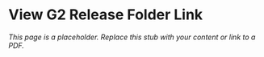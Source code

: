 #    View G2 Release Folder Link

_This page is a placeholder. Replace this stub with your content or link to a PDF._
